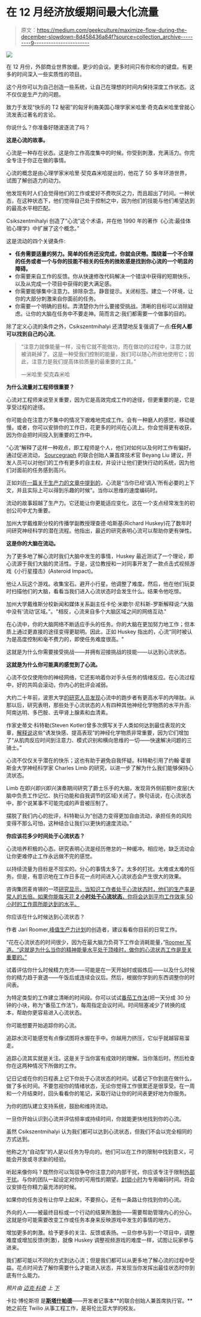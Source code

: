 # 在 12 月经济放缓期间最大化流量

> 原文：<https://medium.com/geekculture/maximize-flow-during-the-december-slowdown-8d458436a84f?source=collection_archive---------9----------------------->

![](img/89d7563d0be6258a0e5c7e41cf7bd34f.png)

在 12 月份，外部商业世界放缓。更少的会议。更多时间只有你和你的键盘。有更多的时间深入一些实质性的项目。

这个月你可以为自己创造一些系统，让自己在理想的时间内保持深度工作状态。这不仅仅是生产力的问题。

致力于发现“快乐的 T2 秘密”的匈牙利裔美国心理学家米哈里·奇克森米哈里曾就心流发表过著名的言论。

你说什么？你准备好随波逐流了吗？

**这是心流的故事。**

心流是一种存在状态。这是你工作高度集中的时候。你受到刺激，充满活力。你完全专注于你正在做的事情。

心流的概念是由心理学家米哈里·契克森米哈提出的，他花了 50 多年环游世界，试图了解创造力的动力。

他发现有时人们会觉得他们的工作或爱好不费吹灰之力，而且超出了时间。一种状态，在这种状态下，他们觉得自己处于控制之中，因为他们的技能与他们希望达到的最高水平相匹配。

Csikszentmihalyi 创造了“心流”这个术语，并在他 1990 年的著作《心流:最佳体验心理学》中扩展了这个概念。”

这是流动的四个关键条件:

*   **任务需要适量的努力。简单的任务还没完成，你就会厌倦。围绕着一个不合理的任务或者一个与你的技能不相关的任务的挫败感是找到你心流的一个明显的障碍。**
*   你需要来自工作的反馈。你从快速修改代码解决一个错误中获得的短期快乐，以及从完成一个项目中获得的更大满足感。
*   你需要能够集中注意力。排除杂念。静音提示。关闭标签。建立一个环境，让你的大部分刺激来自你面前的任务。
*   你需要一个明确的目标。弄清楚你为什么要接受挑战。清晰的目标可以消除疑虑。让你的大脑在任务中不要走神。简而言之:我们都需要一个做事的目的。

除了定义心流的条件之外，Csikszentmihalyi 还清楚地反复强调了一点:**任何人都可以找到自己的心流**。

> “注意力就像能量一样，没有它就不能做功，而在做功的过程中，注意力就被消耗掉了。这是一种受我们控制的能量，我们可以随心所欲地使用它；因此，注意力是我们提高体验质量的最重要的工具。”
> 
> —米哈里·契克森米哈

**为什么流量对工程师很重要？**

心流对工程师来说至关重要，因为它是高效完成工作的途径，但更重要的是，它是享受过程的途径。

你可能会在注意力不集中的情况下艰难地完成工作。会有一种磨人的感觉，移动缓慢。或者，你可以安排你的工作日，花更多的时间在心流上。你会觉得更有收获，因为你会把时间投入到重要的工作中。

“心流”解释了这样一种观点，即工程师是个人，他们对如何以及何时工作有偏好。通过促进流动， [Sourcegraph](https://sourcegraph.com/) 的联合创始人兼首席技术官 Beyang Liu 建议，开发人员可以对他们的工作有更多的自主权，并设计让他们更快行动的系统，因为他们对面前的任务感到高兴。

正如刘[在一篇关于生产力的文章中提到的](https://about.sourcegraph.com/blog/developer-productivity-thoughts)，心流是“当你已经‘调入’所有必要的上下文，并且实际上可以得到乐趣的时候”。当你以思维的速度编码时。

流动的故事超越了生产力。它还能让你更能适应变化，这在一个支点经常发生的初创公司中尤为重要。

加州大学戴维斯分校的传播学副教授理查德·哈斯基(Richard Huskey)花了数年时间研究神经科学的潜在流程。他指出，最近的研究表明心流可以帮助你更有弹性。

**这是你的大脑在流动。**

为了更多地了解心流时我们大脑中发生的事情，Huskey 最近测试了一个理论，即心流源于我们大脑的灵活性。于是，这位教授和一对同事开发了一款点击式视频游戏《小行星撞击》(Asteroid Impact)。

他让人玩这个游戏。收集宝石。避开小行星。他调整了难度。然后，他在他们玩耍时扫描他们的大脑，看看当我们进入心流状态时会发生什么。结果令他吃惊。

加州大学戴维斯分校新闻和媒体关系副主任卡伦·米歇尔·尼科斯-罗斯解释说:“大脑中没有‘流动’区域。”。"相反，心流来自多个大脑区域之间的网络互动."

在心流中，你的大脑网络不断适应手头的任务。你的大脑在更加努力地工作；但本质上通过更直接的途径变得更聪明。因此，正如 Huskey 指出的，心流“同时被认为是高度控制和毫不费力的，即使任务难度很高。"

这就是为什么你需要接受挑战——并拥有迎接挑战的技能——以达到心流状态。

**这就是为什么你可能真的感觉到了心流。**

心流不仅仅使用你的神经网络，它还影响着你对手头任务的情绪反应。在心流过程中，好的共鸣会滚动，你内心的批评会减弱。

大约二十年前，波恩大学[的研究人员发现](https://academic.oup.com/cercor/article/18/11/2523/291108)心流中的跑步者有更高水平的内啡肽。从那以后，研究表明，那些处于心流状态的人有四种其他神经化学物质的水平升高:阿南达明、多巴胺、去甲肾上腺素和血清素。

作家史蒂文·科特勒(Steven Kotler)曾多次撰写关于人类如何达到最佳表现的文章，[解释说](https://time.com/56809/the-science-of-peak-human-performance/)这些“诱发快感、提高表现”的神经化学物质非常重要，因为它们增加了“从肌肉反应时间到注意力、模式识别和横向思维的一切——快速解决问题的三骑士。”

心流不仅仅关乎潜在的快乐；这也有助于避免自我怀疑。科特勒引用了约翰·霍普斯金大学神经科学家 Charles Limb 的研究，以进一步了解为什么我们能够保持心流状态。

Limb 在即兴即兴即兴演奏期间研究了爵士乐手的大脑，发现背外侧前额叶皮层(大脑中负责工作记忆、执行功能和自我调节的区域)关闭了。换句话说，在心流状态中，那个说某事不可能完成的声音被压制了。

摆脱了我们内心的批评，科特勒认为“创造力变得更加自由流动，承担任务的风险变得不那么可怕，这种结合让我们以更快的速度流动。”

**你应该花多少时间处于心流状态？**

心流培养积极的心态。研究表明心流是经历倦怠的一种缓冲。相应地，缺乏流动会让你更难停止工作永远做不完的感觉。

以持续流量为目标是不现实的。分心的事情太多了。太多的打扰。太难或太难的任务。但是，有意识地在工作日多花一点时间进入心流状态会产生很大的效果。

咨询集团麦肯锡的一项[研究显示，当知识工作者处于心流状态时，他们的生产率是常人的五倍。如果你能每天花 **2 小时处于心流状态**，你将会达到平均工作效率 50 小时的工作周所能达到的水平。](https://www.mckinsey.com/business-functions/people-and-organizational-performance/our-insights/increasing-the-meaning-quotient-of-work)

你应该在什么时候达到心流状态？

作者 Jari Roomer,[峰值生产力计划](https://jariroomer.com/peak-productivity-planner/)的创造者，建议看看你目前的日常工作。

“花在心流状态的时间很少，因为在最大脑力负荷下工作会消耗能量，”[Roomer 写道。“这就是为什么当你的精神能量水平处于顶峰时，做你的心流状态工作是至关重要的。”](/better-advice/work-in-a-flow-state-for-2-hours-per-day-using-the-3c-method-3ffab28ee9e1#:)

试着评估你什么时候精力充沛——可能是在一天开始时或锻炼后——以及什么时候你的精力趋于衰退——午饭后或连续会议后。然后，根据你学到的东西调整你的时间表。

为特定类型的工作建立清晰的时间段。你可以试试[番茄工作法](https://www.stashpad.com/blog/how-we-minimize-deep-work-interruptions-at-bytebase)(把一天分成 30 分钟的小块，称为“番茄工作法”)，每周指定会议时间。时间阻塞减少了转换的成本，帮助你更容易进入心流状态。

你可能想要开始追踪你的心流。

追踪水流可能感觉有点像试图将水握在手中。你越用力挤压，它似乎就越容易溜走。

追踪心流其实就是关注。这是关于当你富有成效时的理解。当你落后时。然后检查你在这两种情况下所做的工作。

记日记或在你的日程表上记下你处于心流状态的时间。试着记下你到底在做什么，做了多长时间。不要忽视你的情绪状态，无论你觉得工作很累还是很享受。在一周和一个月结束时，回头看看你的笔记，采取行动让你的时间表更好地为你服务。

为你的团队建立支持系统，鼓励和维持流动。

一旦你开始认识到心流并评估频率或持续时间，你就能更快地找到你的心流。

虽然 Csikszentmihalyi 认为我们都可以达到心流状态，但我们不会以完全相同的方式达到。

他称之为“自动型”的人是以任务为导向的。他们可以在工作的限制中找到意义，可能会开放或寻求新的经验。

听起来像你吗？既然你可以驾驭争夺你注意力的内部干扰，你应该专注于限制[外部干扰](https://stashpad.com/blog/how-we-minimize-deep-work-interruptions-at-bytebase/)。与你的团队一起设定对你的可用性的期望。[封锁小时](https://bytebase.io/blog/slack-status-remote-work/)为专用编码时间。将会议安排在你精力最充沛的时候。

如果你的任务没有让你早上起床，不要担心，还有一条路让你找到你的心流。

外向的人——被最终目标或一个行动的结果所激励——需要帮助管理内心的分心。这就是你可能需要改变工作或任务本身来反映游戏中发生的事情的地方。

增加更多的刺激。给予更多的关注、反馈或表扬。一旦你参与到一个项目中，调整难度或增加反馈(刺激)，就像 Huskey 调整视频游戏的难度一样，试图让玩家参与进来。

我们都可能以不同的方式到达心流；但是我们都可以从更多地了解心流的过程中受益。花点时间去了解你需要什么才能进入状态，并发现当你发挥出最佳状态时你到底有什么能力。

*照片由* [*迈克·科奇*](https://unsplash.com/@mike?utm_source=unsplash&utm_medium=referral&utm_content=creditCopyText) *上* [*下*](https://unsplash.com/s/photos/winter?utm_source=unsplash&utm_medium=referral&utm_content=creditCopyText)

卡拉·博伦斯坦 是[**斯塔什帕德**](https://stashpad.com/)——开发者记事本**的联合创始人兼首席执行官。**她之前在 Twilio 从事工程工作，是哥伦比亚大学的校友。